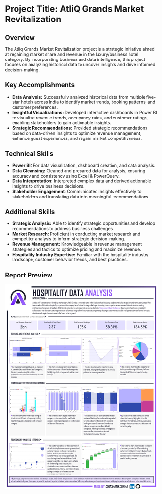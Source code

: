 # Project Title: AtliQ Grands Market Revitalization

## Overview
The Atliq Grands Market Revitalization project is a strategic initiative aimed at regaining market share and revenue in the luxury/business hotel category. By incorporating business and data intelligence, this project focuses on analyzing historical data to uncover insights and drive informed decision-making.

## Key Accomplishments
- **Data Analysis:** Successfully analyzed historical data from multiple five-star hotels across India to identify market trends, booking patterns, and customer preferences.
- **Insightful Visualizations:** Developed interactive dashboards in Power BI to visualize revenue trends, occupancy rates, and customer ratings, enabling stakeholders to gain actionable insights.
- **Strategic Recommendations:** Provided strategic recommendations based on data-driven insights to optimize revenue management, enhance guest experiences, and regain market competitiveness.

## Technical Skills
- **Power BI:** For data visualization, dashboard creation, and data analysis.
- **Data Cleansing:** Cleaned and prepared data for analysis, ensuring accuracy and consistency using Excel & PowerQuery.
- **Data Interpretation:** Interpreted complex data and derived actionable insights to drive business decisions.
- **Stakeholder Engagement:** Communicated insights effectively to stakeholders and translating data into meaningful recommendations.

## Additional Skills
- **Strategic Analysis:** Able to identify strategic opportunities and develop recommendations to address business challenges.
- **Market Research:** Proficient in conducting market research and competitor analysis to inform strategic decision-making.
- **Revenue Management:** Knowledgeable in revenue management strategies and tactics to optimize pricing and maximize revenue.
- **Hospitality Industry Expertise:** Familiar with the hospitality industry landscape, customer behavior trends, and best practices.

## Report Preview
![Final Report](/images/Report.jpg)

